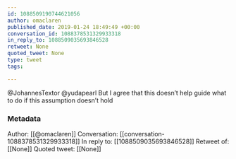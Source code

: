 ```yaml
---
id: 1088509190744621056
author: omaclaren
published_date: 2019-01-24 18:49:49 +00:00
conversation_id: 1088378531329933318
in_reply_to: 1088509035693846528
retweet: None
quoted_tweet: None
type: tweet
tags:

---
```


@JohannesTextor @yudapearl But I agree that this doesn’t help guide what to do if this assumption doesn’t hold

### Metadata

Author: [[@omaclaren]]
Conversation: [[conversation-1088378531329933318]]
In reply to: [[1088509035693846528]]
Retweet of: [[None]]
Quoted tweet: [[None]]
